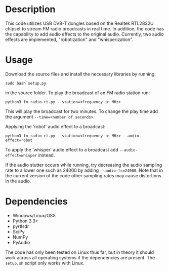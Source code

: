 # Description
This code utilizes USB DVB-T dongles based on the Realtek RTL2832U chipset to stream FM radio broadcasts in real time. In addition, the code has the capability to add audio effects to the original audio. Currently, two audio effects are implemented, "robotization" and "whisperization". 

# Usage
Download the source files and install the necessary libraries by running: 
```
sudo bash setup.py
```
in the source folder. To play the broadcast of an FM radio station run:
```
python3 fm-radio-rt.py --station=<frequency in MHz>
```
This will play the broadcast for two minutes. To change the play time add the argument `--time=<number of seconds>`.

Applying the 'robot' audio effect to a broadcast:
```
python3 fm-radio-rt.py --station=<frequency in MHz> --audio-effect=robot
```
To apply the 'whisper' audio effect to a broadcast add `--audio-effect=whisper` instead.

If the audio stutter occurs while running, try decreasing the audio sampling rate to a lower one such as 24000 by adding `--audio-fs=24000`. Note that in the current version of the code other sampling rates may cause distortions in the audio.

# Dependencies
+ Windows/Linux/OSX
+ Python 3.3+
+ pyrtlsdr
+ SciPy
+ NumPy
+ PyAudio

The code has only been tested on Linux thus far, but in theory it should work across all operating systems if the dependencies are present. The `setup.sh` script only works with Linux.